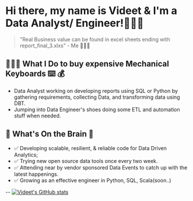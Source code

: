 
# Hi there, my name is Videet & I'm a Data Analyst/ Engineer!🧑🏻‍💻 
> "Real Business value can be found in excel sheets ending with report_final_3.xlxs" - Me 🤷🏻‍♂️

## 🧑🏻‍💻 What I Do to buy expensive Mechanical Keyboards ⌨️ 💰
* Data Analyst working on developing reports using SQL or Python by gathering requirements, collecting Data, and transforming data using DBT.
* Jumping into Data Engineer's shoes doing some ETL and automation stuff when needed.

## 🤔  What's On the Brain 🧠 

* ✅ Developing scalable, resilient, & reliable code for Data Driven Analytics;
* ✅ Trying new open source data tools once every two week.
* ✅ Attending near by vendor sponsored Data Events to catch up with the latest happenings.
* ✅ Growing as an effective engineer in Python, SQL, Scala(soon..)




-- [![Videet's GitHub stats](https://github-readme-stats.vercel.app/api?username=videetm)](https://github.com/anuraghazra/github-readme-stats) 
